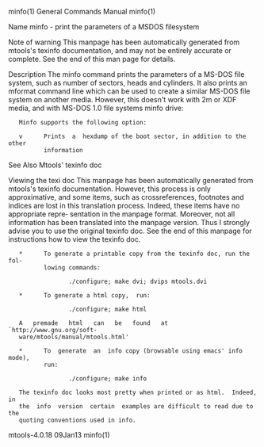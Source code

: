 minfo(1)                   General Commands Manual                   minfo(1)

Name
       minfo - print the parameters of a MSDOS filesystem

Note of warning
       This  manpage  has  been automatically generated from mtools's texinfo
       documentation, and may not be entirely accurate or complete.  See  the
       end of this man page for details.

Description
       The  minfo command prints the parameters of a MS-DOS file system, such
       as number of sectors, heads and cylinders.  It also prints an  mformat
       command  line which can be used to create a similar MS-DOS file system
       on another media.  However, this doesn't work with 2m  or  XDF  media,
       and with MS-DOS 1.0 file systems
       minfo drive:

       Minfo supports the following option:

       v      Prints  a  hexdump of the boot sector, in addition to the other
              information

See Also
       Mtools' texinfo doc

Viewing the texi doc
       This manpage has been automatically generated  from  mtools's  texinfo
       documentation.  However,  this process is only approximative, and some
       items, such as crossreferences, footnotes and indices are lost in this
       translation  process.   Indeed, these items have no appropriate repre‐
       sentation in the manpage format.  Moreover, not  all  information  has
       been  translated into the manpage version.  Thus I strongly advise you
       to use the original texinfo doc.  See the  end  of  this  manpage  for
       instructions how to view the texinfo doc.

       *      To generate a printable copy from the texinfo doc, run the fol‐
              lowing commands:

                     ./configure; make dvi; dvips mtools.dvi

       *      To generate a html copy,  run:

                     ./configure; make html

       A   premade   html   can   be   found   at   `http://www.gnu.org/soft‐
       ware/mtools/manual/mtools.html'

       *      To  generate  an  info copy (browsable using emacs' info mode),
              run:

                     ./configure; make info

       The texinfo doc looks most pretty when printed or as html.  Indeed, in
       the  info  version  certain  examples are difficult to read due to the
       quoting conventions used in info.

mtools-4.0.18                      09Jan13                           minfo(1)
